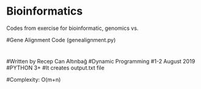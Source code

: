 # Bioinformatics
Codes from exercise for bioinformatic, genomics vs.

#Gene Alignment Code (genealignment.py)
#
#Written by Recep Can Altınbağ 
#Dynamic Programming
#1-2 August 2019
#PYTHON 3+
#It creates output.txt file

#Complexity: O(m+n)
